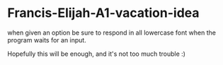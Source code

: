 # Francis-Elijah-A1-vacation-idea

when given an option be sure to respond in all lowercase font when the program waits for an input. 

Hopefully this will be enough, and it's not too much trouble :)
